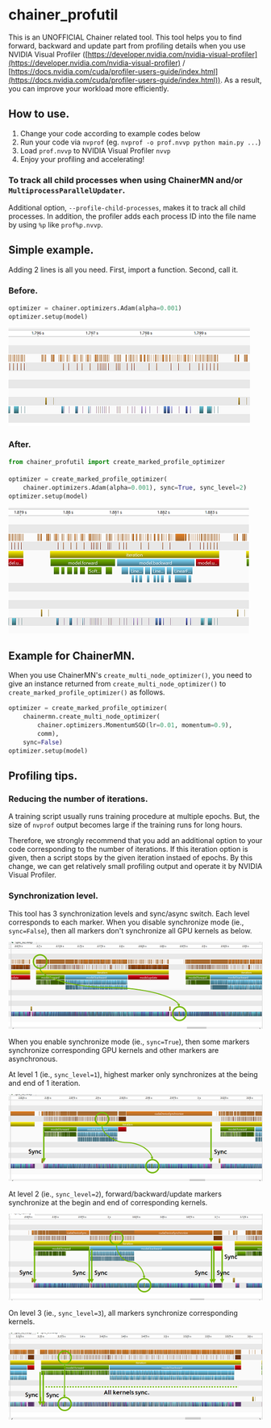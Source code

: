 # chainer_profutil

This is an UNOFFICIAL Chainer related tool. This tool helps you to find forward, backward and update part from profiling details when you use NVIDIA Visual Profiler ([https://developer.nvidia.com/nvidia-visual-profiler](https://developer.nvidia.com/nvidia-visual-profiler) / [https://docs.nvidia.com/cuda/profiler-users-guide/index.html](https://docs.nvidia.com/cuda/profiler-users-guide/index.html)). As a result, you can improve your workload more efficiently.

## How to use.

1. Change your code according to example codes below
2. Run your code via `nvprof` (eg. `nvprof -o prof.nvvp python main.py ...`)
3. Load `prof.nvvp` to NVIDIA Visual Profiler `nvvp`
4. Enjoy your profiling and accelerating!

### To track all child processes when using ChainerMN and/or `MultiprocessParallelUpdater`.

Additional option, `--profile-child-processes`, makes it to track all child processes.
In addition, the profiler adds each process ID into the file name by using `%p` like `prof%p.nvvp`.

## Simple example.

Adding 2 lines is all you need. First, import a function. Second, call it.

### Before.

```python
optimizer = chainer.optimizers.Adam(alpha=0.001)
optimizer.setup(model)
```

[![A profiling result without nvtx mark.](./docs/imgs/profiling_example_without_mark_small.png "A profiling result without nvtx mark.")](./docs/imgs/profiling_example_without_mark.png)

### After.

```python
from chainer_profutil import create_marked_profile_optimizer

optimizer = create_marked_profile_optimizer(
    chainer.optimizers.Adam(alpha=0.001), sync=True, sync_level=2)
optimizer.setup(model)
```

[![A profiling result with nvtx mark.](./docs/imgs/profiling_example_with_mark_small.png "A profiling result with nvtx mark.")](./docs/imgs/profiling_example_with_mark.png)

## Example for ChainerMN.

When you use ChainerMN's `create_multi_node_optimizer()`, you need to give an instance returned from `create_multi_node_optimizer()` to `create_marked_profile_optimizer()` as follows.

```python
optimizer = create_marked_profile_optimizer(
    chainermn.create_multi_node_optimizer(
        chainer.optimizers.MomentumSGD(lr=0.01, momentum=0.9),
        comm),
    sync=False)
optimizer.setup(model)
```

## Profiling tips.

### Reducing the number of iterations.

A training script usually runs training procedure at multiple epochs.
But, the size of `nvprof` output becomes large if the training runs for long hours.

Therefore, we strongly recommend that you add an additional option to your code corresponding to the number of iterations.
If this iteration option is given, then a script stops by the given iteration instaed of epochs.
By this change, we can get relatively small profiling output and operate it by NVIDIA Visual Profiler.

### Synchronization level.

This tool has 3 synchronization levels and sync/async switch. Each level corresponds to each marker.
When you disable synchronize mode (ie., `sync=False`), then all markers don't synchronize all GPU kernels as below.

[![Asynchronous markers.](./docs/imgs/async_small.png "Asynchronous markers.")](./docs/imgs/async.png)

When you enable synchronize mode (ie., `sync=True`), then some markers synchronize corresponding GPU kernels and other markers are asynchronous.

At level 1 (ie., `sync_level=1`), highest marker only synchronizes at the being and end of 1 iteration.

[![Synchronization level 1 markers.](./docs/imgs/sync_lv1_small.png "Synchronization level 1 markers.")](./docs/imgs/sync_lv1.png)

At level 2 (ie., `sync_level=2`), forward/backward/update markers synchronize at the begin and end of corresponding kernels.

[![Synchronization level 2 markers.](./docs/imgs/sync_lv2_small.png "Synchronization level 2 markers.")](./docs/imgs/sync_lv2.png)

On level 3 (ie., `sync_level=3`), all markers synchronize corresponding kernels.

[![Synchronization level 3 markers.](./docs/imgs/sync_lv3_small.png "Synchronization level 3 markers.")](./docs/imgs/sync_lv3.png)
